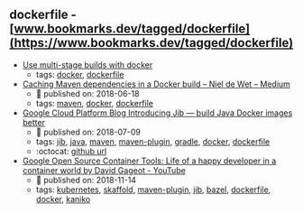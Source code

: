 dockerfile - [www.bookmarks.dev/tagged/dockerfile](https://www.bookmarks.dev/tagged/dockerfile)
---
* [Use multi-stage builds with docker](https://docs.docker.com/develop/develop-images/multistage-build/)
    * tags: [docker](../tags/docker.md), [dockerfile](../tags/dockerfile.md)
* [Caching Maven dependencies in a Docker build – Niel de Wet – Medium](https://medium.com/@nieldw/caching-maven-dependencies-in-a-docker-build-dca6ca7ad612)
    * :calendar: published on: 2018-06-18
    * tags: [maven](../tags/maven.md), [docker](../tags/docker.md), [dockerfile](../tags/dockerfile.md)
* [Google Cloud Platform Blog Introducing Jib — build Java Docker images better](https://cloudplatform.googleblog.com/2018/07/introducing-jib-build-java-docker-images-better.html)
    * :calendar: published on: 2018-07-09
    * tags: [jib](../tags/jib.md), [java](../tags/java.md), [maven](../tags/maven.md), [maven-plugin](../tags/maven-plugin.md), [gradle](../tags/gradle.md), [docker](../tags/docker.md), [dockerfile](../tags/dockerfile.md)
    * :octocat: [github url](https://github.com/GoogleContainerTools/jib)
* [Google Open Source Container Tools: Life of a happy developer in a container world  by  David Gageot - YouTube](https://www.youtube.com/watch?v=4uU44VviyjM)
    * :calendar: published on: 2018-11-14
    * tags: [kubernetes](../tags/kubernetes.md), [skaffold](../tags/skaffold.md), [maven-plugin](../tags/maven-plugin.md), [jib](../tags/jib.md), [bazel](../tags/bazel.md), [dockerfile](../tags/dockerfile.md), [docker](../tags/docker.md), [kaniko](../tags/kaniko.md)
